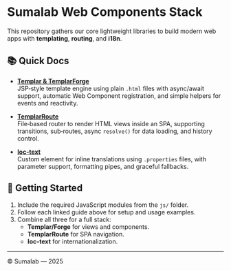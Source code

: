 # Sumalab Web Components Stack

This repository gathers our core lightweight libraries to build modern web apps with **templating**, **routing**, and **i18n**.

## 📚 Quick Docs

- [**Templar & TemplarForge**](doc/templar.md)  
  JSP‑style template engine using plain `.html` files with async/await support, automatic Web Component registration, and simple helpers for events and reactivity.

- [**TemplarRoute**](doc/templar_route.md)  
  File‑based router to render HTML views inside an SPA, supporting transitions, sub‑routes, async `resolve()` for data loading, and history control.

- [**loc-text**](doc/loctext.md)  
  Custom element for inline translations using `.properties` files, with parameter support, formatting pipes, and graceful fallbacks.

## 🚀 Getting Started

1. Include the required JavaScript modules from the `js/` folder.
2. Follow each linked guide above for setup and usage examples.
3. Combine all three for a full stack:
   - **Templar/Forge** for views and components.  
   - **TemplarRoute** for SPA navigation.  
   - **loc-text** for internationalization.

---

© Sumalab — 2025
